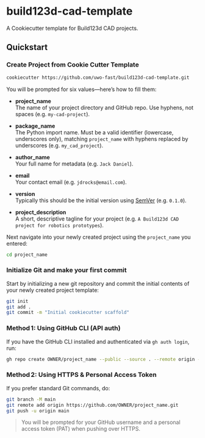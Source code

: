 # build123d-cad-template

A Cookiecutter template for Build123d CAD projects.

## Quickstart

### Create Project from Cookie Cutter Template

```bash
cookiecutter https://github.com/uwo-fast/build123d-cad-template.git
```

You will be prompted for six values—here’s how to fill them:

- **project_name**  
  The name of your project directory and GitHub repo. Use hyphens, not spaces (e.g. `my-cad-project`).

- **package_name**  
  The Python import name. Must be a valid identifier (lowercase, underscores only), matching `project_name` with hyphens replaced by underscores (e.g. `my_cad_project`).

- **author_name**  
  Your full name for metadata (e.g. `Jack Daniel`).

- **email**  
  Your contact email (e.g. `jdrocks@email.com`).

- **version**  
  Typically this should be the initial version using [SemVer](https://semver.org/) (e.g. `0.1.0`).

- **project_description**  
  A short, descriptive tagline for your project (e.g. `A Build123d CAD project for robotics prototypes`).

Next navigate into your newly created project using the `project_name` you entered:

```bash
cd project_name
```

### Initialize Git and make your first commit

Start by initializing a new git repository and commit the initial contents of your newly created project template:

```bash
git init
git add .
git commit -m "Initial cookiecutter scaffold"
```

### Method 1: Using GitHub CLI (API auth)

If you have the GitHub CLI installed and authenticated via `gh auth login`, run:

```bash
gh repo create OWNER/project_name --public --source . --remote origin --push
```

### Method 2: Using HTTPS & Personal Access Token

If you prefer standard Git commands, do:

```bash
git branch -M main
git remote add origin https://github.com/OWNER/project_name.git
git push -u origin main
```

> You will be prompted for your GitHub username and a personal access token (PAT) when pushing over HTTPS.
